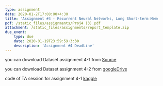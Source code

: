 ```yaml
---
type: assignment
date: 2020-01-2T17:00:00+4:30
title: 'Assignment #4 - Recurrent Neural Networks, Long Short-term Memory, Gated Recurrent Unit'
pdf: /static_files/assignments/Proj4 (3).pdf
attachment: /static_files/assignments/report_template.zip
due_event: 
    type: due
    date: 2020-01-19T23:59:59+3:30
    description: 'Assignment #4 DeadLine'
---
```

you can download Dataset assignment 4-1 from [Source](http://www.rapdataset.com/)

you can download Dataset assignment 4-2 from [googleDrive](https://drive.google.com/drive/folders/1WEn2cY9VDfBgFLZgaXqOsvvqX6gY4LMr?usp=sharing)

code of TA session for assignment 4-1 [kaggle](https://www.kaggle.com/alisharifi2000/ta-ann4)
